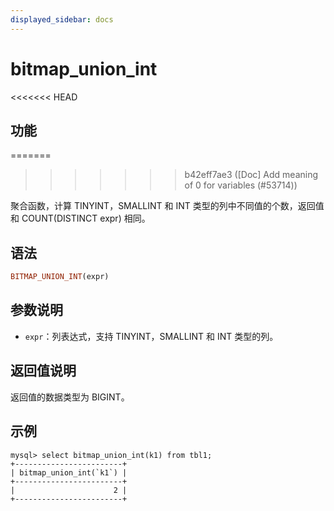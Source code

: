 ```yaml
---
displayed_sidebar: docs
---
```


# bitmap_union_int

<<<<<<< HEAD
## 功能
=======

>>>>>>> b42eff7ae3 ([Doc] Add meaning of 0 for variables (#53714))

聚合函数，计算 TINYINT，SMALLINT 和 INT 类型的列中不同值的个数，返回值和 COUNT(DISTINCT expr) 相同。

## 语法

```Haskell
BITMAP_UNION_INT(expr)
```

## 参数说明

- `expr`：列表达式，支持 TINYINT，SMALLINT 和 INT 类型的列。

## 返回值说明

返回值的数据类型为 BIGINT。

## 示例

```Plaintext
mysql> select bitmap_union_int(k1) from tbl1;
+------------------------+
| bitmap_union_int(`k1`) |
+------------------------+
|                      2 |
+------------------------+
```
